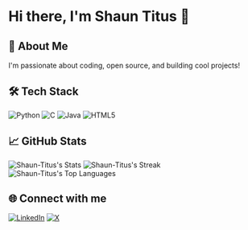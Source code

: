 # Hi there, I'm Shaun Titus 👋

<!-- Optional: add a banner image -->
<!-- ![Banner](https://your-image-url.com/banner.png) -->

## 🚀 About Me
I'm passionate about coding, open source, and building cool projects!

## 🛠 Tech Stack
![Python](https://img.shields.io/badge/Python-3776AB?style=for-the-badge&logo=python&logoColor=white)
![C](https://img.shields.io/badge/C-00599C?style=for-the-badge&logo=c&logoColor=white)
![Java](https://img.shields.io/badge/Java-007396?style=for-the-badge&logo=java&logoColor=white)
![HTML5](https://img.shields.io/badge/HTML5-E34F26?style=for-the-badge&logo=html5&logoColor=white)

## 📈 GitHub Stats
![Shaun-Titus's Stats](https://github-readme-stats.vercel.app/api?username=Shaun-Titus&theme=tokyonight&show_icons=true&hide_border=false&count_private=true)
![Shaun-Titus's Streak](https://github-readme-streak-stats.herokuapp.com/?user=Shaun-Titus&theme=tokyonight&hide_border=false)
![Shaun-Titus's Top Languages](https://github-readme-stats.vercel.app/api/top-langs/?username=Shaun-Titus&theme=tokyonight&show_icons=true&hide_border=false&layout=compact)




## 🌐 Connect with me
[![LinkedIn](https://img.shields.io/badge/-LinkedIn-0077b5?style=flat&logo=linkedin)](www.linkedin.com/in/shaun-titus-geevarghese)
[![X](https://img.shields.io/badge/-X-000000?style=flat&logo=x)](https://x.com/shauntitus_7)
<!-- Add more links as needed -->

<!--
*Shaun-Titus/Shaun-Titus* is a ✨ special ✨ repository because its README.md (this file) appears on your GitHub profile.
-->

